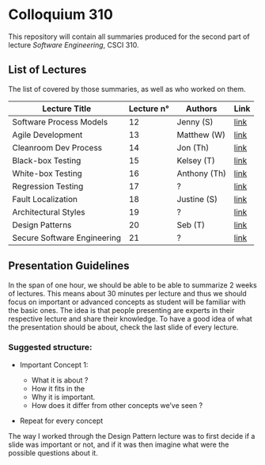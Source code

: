 # Colloquium 310

This repository will contain all summaries produced for the second part of lecture _Software Engineering_, CSCI 310.

## List of Lectures

The list of covered by those summaries, as well as who worked on them.

Lecture Title               | Lecture n° | Authors                             | Link
----------------------------|------------|-------------------------------------|------
Software Process Models     | 12         | Jenny (S)                           | [link](http://www.github.com/colloquium_310/blob/master/summaries/)
Agile Development           | 13         | Matthew (W)                         | [link](http://www.github.com/colloquium_310/blob/master/summaries/)
Cleanroom Dev Process       | 14         | Jon (Th)                            | [link](http://www.github.com/colloquium_310/blob/master/summaries/)
Black-box Testing           | 15         | Kelsey (T)                          | [link](http://www.github.com/colloquium_310/blob/master/summaries/BBTesting.md)              
White-box Testing           | 16         | Anthony (Th)                        | [link](http://www.github.com/colloquium_310/blob/master/summaries/)
Regression Testing          | 17         | ?                                   | [link](http://www.github.com/colloquium_310/blob/master/summaries/)
Fault Localization          | 18         | Justine (S)                         | [link](http://www.github.com/colloquium_310/blob/master/summaries/)
Architectural Styles        | 19         | ?                                   | [link](http://www.github.com/colloquium_310/blob/master/summaries/)
Design Patterns             | 20         | Seb (T)                             | [link](http://www.github.com/colloquium_310/blob/master/summaries/DesignPatterns.md)
Secure Software Engineering | 21         | ?                                   | [link](http://www.github.com/colloquium_310/blob/master/summaries/)

## Presentation Guidelines

In the span of one hour, we should be able to be able to summarize 2 weeks of lectures. This means about 30 minutes per lecture and thus we should focus on important or advanced concepts as student will be familiar with the basic ones. The idea is that people presenting are experts in their respective lecture and share their knowledge. To have a good idea of what the presentation should be about, check the last slide of every lecture.

### Suggested structure:

* Important Concept 1:
    * What it is about ?
    * How it fits in the 
    * Why it is important.
    * How does it differ from other concepts we’ve seen ?

* Repeat for every concept

The way I worked through the Design Pattern lecture was to first decide if a slide was important or not, and if it was then imagine what were the possible questions about it.
